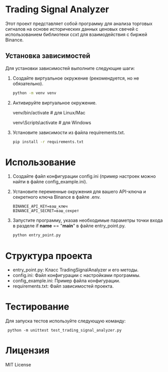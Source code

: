 # Trading Signal Analyzer

Этот проект представляет собой программу для анализа торговых сигналов на основе исторических данных ценовых свечей с использованием библиотеки ccxt для взаимодействия с биржей Binance.

## Установка зависимостей

Для установки зависимостей выполните следующие шаги:

1. Создайте виртуальное окружение (рекомендуется, но не обязательно).
   
   ```bash
   python -m venv venv
   
2. Активируйте виртуальное окружение.
    

    venv/bin/activate  # для Linux/Mac
   
    venv\Scripts\activate  # для Windows

3. Установите зависимости из файла requirements.txt.

    ```bash
    pip install -r requirements.txt
   
# Использование

1. Создайте файл конфигурации config.ini (пример настроек можно найти в файле config_example.ini).

2. Установите переменные окружения для вашего API-ключа и секретного ключа Binance в файле .env.
    ```
    BINANCE_API_KEY=ваш_ключ
    BINANCE_API_SECRET=ваш_секрет
   
3. Запустите программу, указав необходимые параметры точки входа в разделе if __name__ == "__main__" в файле entry_point.py.
    
   ```bash
   python entry_point.py
   
   
# Структура проекта
* entry_point.py: Класс TradingSignalAnalyzer и его методы.
* config.ini: Файл конфигурации с настройками программы.
* config_example.ini: Пример файла конфигурации.
* requirements.txt: Файл зависимостей проекта.

# Тестирование
Для запуска тестов используйте следующую команду:
   
    
     python -m unittest test_trading_signal_analyzer.py


# Лицензия
MIT License
